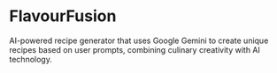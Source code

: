 # FlavourFusion
AI-powered recipe generator that uses Google Gemini to create unique recipes based on user prompts, combining culinary creativity with AI technology.
